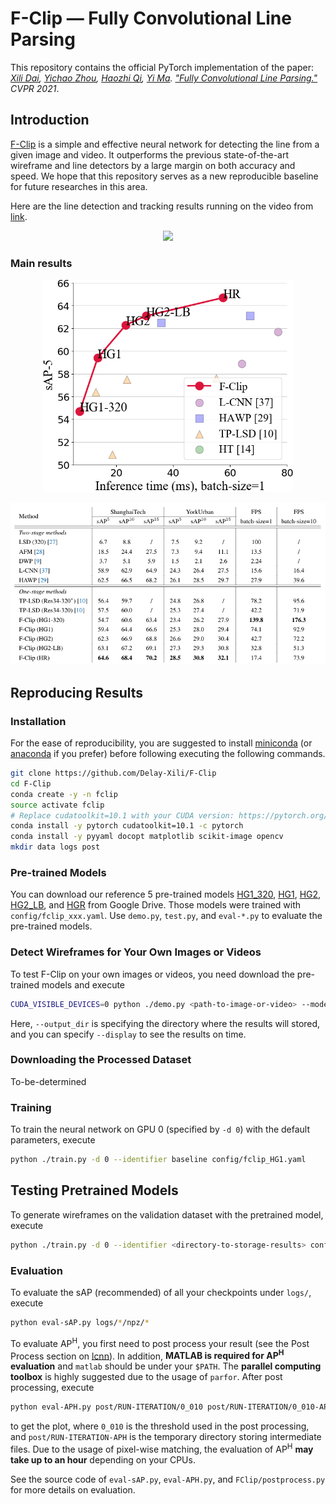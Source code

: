 # F-Clip — Fully Convolutional Line Parsing

This repository contains the official PyTorch implementation of the paper: *[Xili Dai](https://github.com/Delay-Xili), [Yichao Zhou](https://yichaozhou.com), [Haozhi Qi](http://haozhi.io), [Yi Ma](https://people.eecs.berkeley.edu/~yima/). ["Fully Convolutional Line Parsing."]()  CVPR 2021*.

## Introduction

[F-Clip]() is a simple and effective neural network for detecting the line from a given image and video. 
It outperforms the previous state-of-the-art wireframe and line detectors by a large margin on both accuracy and speed. 
We hope that this repository serves as a new reproducible baseline for future researches in this area.

Here are the line detection and tracking results running on the video from [link](https://www.facebook.com/watch/?v=1334579700223691).

<p align="center">
<img src="fig/demo.gif"  width="400">
</p>

### Main results

<p align="center">
<img src="fig/FPS.png"  width="400">
</p>

<p align="center">
<img src="fig/table.png"  width="800">
</p>

## Reproducing Results

### Installation

For the ease of reproducibility, you are suggested to install [miniconda](https://docs.conda.io/en/latest/miniconda.html) (or [anaconda](https://www.anaconda.com/distribution/) if you prefer) before following executing the following commands. 

```bash
git clone https://github.com/Delay-Xili/F-Clip
cd F-Clip
conda create -y -n fclip
source activate fclip
# Replace cudatoolkit=10.1 with your CUDA version: https://pytorch.org/
conda install -y pytorch cudatoolkit=10.1 -c pytorch
conda install -y pyyaml docopt matplotlib scikit-image opencv
mkdir data logs post
```

### Pre-trained Models

You can download our reference 5 pre-trained models [HG1_320](), [HG1](), [HG2](), [HG2_LB](), and [HGR]() from Google
Drive.  Those models were
trained with `config/fclip_xxx.yaml`.  Use `demo.py`, `test.py`, and
`eval-*.py` to evaluate the pre-trained models.

### Detect Wireframes for Your Own Images or Videos
To test F-Clip on your own images or videos, you need download the pre-trained models and execute

```Bash
CUDA_VISIBLE_DEVICES=0 python ./demo.py <path-to-image-or-video> --model HR --output_dir logs/demo_result --ckpt <path-to-pretrained-pth> --display True
```
Here, `--output_dir` is specifying the directory where the results will stored, and you can specify `--display` to see the results on time.


### Downloading the Processed Dataset
To-be-determined

### Training
To train the neural network on GPU 0 (specified by `-d 0`) with the default parameters, execute
```bash
python ./train.py -d 0 --identifier baseline config/fclip_HG1.yaml
```

## Testing Pretrained Models
To generate wireframes on the validation dataset with the pretrained model, execute

```bash
python ./train.py -d 0 --identifier <directory-to-storage-results> config/fclip_HG1.yaml <path-to-pretrained-pth>
```

### Evaluation

To evaluate the sAP (recommended) of all your checkpoints under `logs/`, execute
```bash
python eval-sAP.py logs/*/npz/*
```

To evaluate AP<sup>H</sup>, you first need to post process your result (see the Post Process section on [lcnn](https://github.com/zhou13/lcnn)).
In addition, **MATLAB is required for AP<sup>H</sup> evaluation** and `matlab` should be under your
`$PATH`.  The **parallel computing toolbox** is highly suggested due to the usage of `parfor`.
After post processing, execute

```bash
python eval-APH.py post/RUN-ITERATION/0_010 post/RUN-ITERATION/0_010-APH
```
to get the plot, where `0_010` is the threshold used in the post processing, and `post/RUN-ITERATION-APH`
is the temporary directory storing intermediate files.  Due to the usage of pixel-wise matching, 
the evaluation of AP<sup>H</sup> **may take up to an hour** depending on your CPUs.

See the source code of `eval-sAP.py`, `eval-APH.py`, and `FClip/postprocess.py` for more
details on evaluation.

